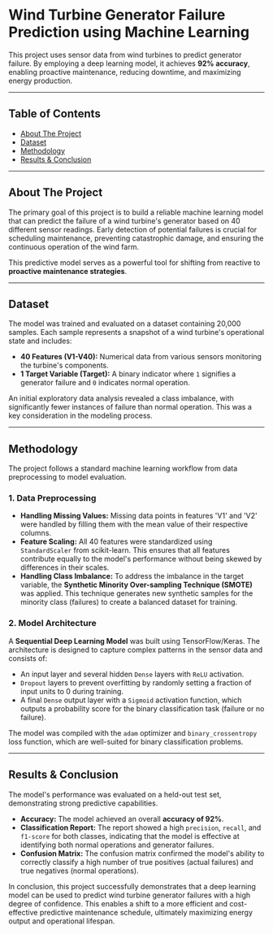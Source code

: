 # Wind Turbine Generator Failure Prediction using Machine Learning

This project uses sensor data from wind turbines to predict generator failure. By employing a deep learning model, it achieves **92% accuracy**, enabling proactive maintenance, reducing downtime, and maximizing energy production.

---

## Table of Contents
- [About The Project](#about-the-project)
- [Dataset](#dataset)
- [Methodology](#methodology)
- [Results & Conclusion](#results--conclusion)

---

## About The Project

The primary goal of this project is to build a reliable machine learning model that can predict the failure of a wind turbine's generator based on 40 different sensor readings. Early detection of potential failures is crucial for scheduling maintenance, preventing catastrophic damage, and ensuring the continuous operation of the wind farm.

This predictive model serves as a powerful tool for shifting from reactive to **proactive maintenance strategies**.

---

## Dataset

The model was trained and evaluated on a dataset containing 20,000 samples. Each sample represents a snapshot of a wind turbine's operational state and includes:
* **40 Features (V1-V40):** Numerical data from various sensors monitoring the turbine's components.
* **1 Target Variable (Target):** A binary indicator where `1` signifies a generator failure and `0` indicates normal operation.

An initial exploratory data analysis revealed a class imbalance, with significantly fewer instances of failure than normal operation. This was a key consideration in the modeling process.

---

## Methodology

The project follows a standard machine learning workflow from data preprocessing to model evaluation.

### 1. Data Preprocessing
* **Handling Missing Values:** Missing data points in features 'V1' and 'V2' were handled by filling them with the mean value of their respective columns.
* **Feature Scaling:** All 40 features were standardized using `StandardScaler` from scikit-learn. This ensures that all features contribute equally to the model's performance without being skewed by differences in their scales.
* **Handling Class Imbalance:** To address the imbalance in the target variable, the **Synthetic Minority Over-sampling Technique (SMOTE)** was applied. This technique generates new synthetic samples for the minority class (failures) to create a balanced dataset for training.

### 2. Model Architecture
A **Sequential Deep Learning Model** was built using TensorFlow/Keras. The architecture is designed to capture complex patterns in the sensor data and consists of:
* An input layer and several hidden `Dense` layers with `ReLU` activation.
* `Dropout` layers to prevent overfitting by randomly setting a fraction of input units to 0 during training.
* A final `Dense` output layer with a `Sigmoid` activation function, which outputs a probability score for the binary classification task (failure or no failure).

The model was compiled with the `adam` optimizer and `binary_crossentropy` loss function, which are well-suited for binary classification problems.

---

## Results & Conclusion

The model's performance was evaluated on a held-out test set, demonstrating strong predictive capabilities.

* **Accuracy:** The model achieved an overall **accuracy of 92%**.
* **Classification Report:** The report showed a high `precision`, `recall`, and `f1-score` for both classes, indicating that the model is effective at identifying both normal operations and generator failures.
* **Confusion Matrix:** The confusion matrix confirmed the model's ability to correctly classify a high number of true positives (actual failures) and true negatives (normal operations).

In conclusion, this project successfully demonstrates that a deep learning model can be used to predict wind turbine generator failures with a high degree of confidence. This enables a shift to a more efficient and cost-effective predictive maintenance schedule, ultimately maximizing energy output and operational lifespan.
